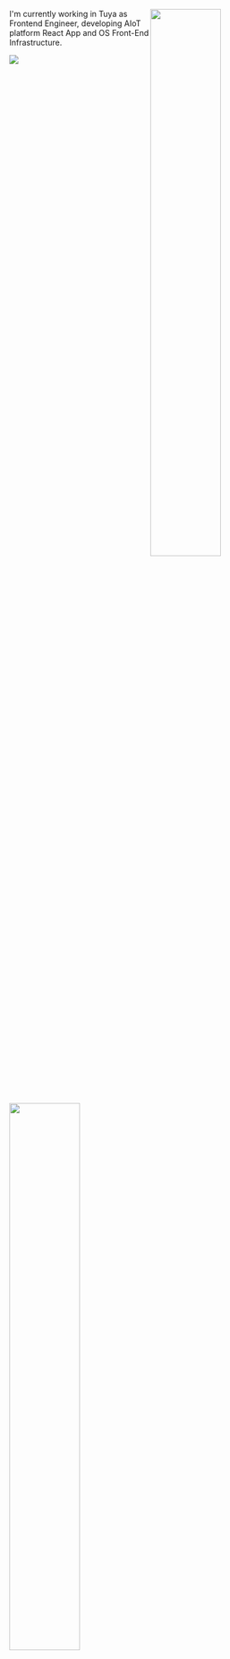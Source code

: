 <a href="https://blog.saber2pr.top/"><img align="right" src="https://github-readme-stats.vercel.app/api?username=saber2pr&show_icons=true&title_color=fff&icon_color=588aeb&bg_color=2e2165&text_color=c8c4d8" width="50%" />
</a>

<img align="left" src="https://genshin-card.getloli.com/rand/82173644.png" width="50%" />

I'm currently working in Tuya as Frontend Engineer, developing AIoT platform React App and OS Front-End Infrastructure.

<a href="https://saber2pr.top/#/数据"><img src="https://cdn.jsdelivr.net/gh/saber2pr/saber2pr@gh-pages/out/curve.svg?_ts=1660137060654" /></a>
